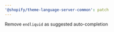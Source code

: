```yaml
---
'@shopify/theme-language-server-common': patch
---
```


Remove `endliquid` as suggested auto-completion
